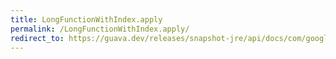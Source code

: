 ```yaml
---
title: LongFunctionWithIndex.apply
permalink: /LongFunctionWithIndex.apply/
redirect_to: https://guava.dev/releases/snapshot-jre/api/docs/com/google/common/collect/Streams.LongFunctionWithIndex.html#apply-long-long-
---
```


